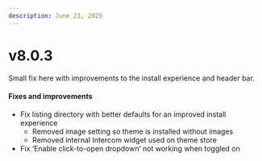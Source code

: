 ```yaml
---
description: June 23, 2025
---
```


# v8.0.3

Small fix here with improvements to the install experience and header bar.



#### **Fixes and improvements** <a href="#fixes-and-improvements" id="fixes-and-improvements"></a>

* Fix listing directory with better defaults for an improved install experience
  * Removed image setting so theme is installed without images
  * Removed internal Intercom widget used on theme store
* Fix ‘Enable click-to-open dropdown’ not working when toggled on
